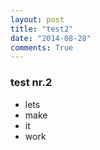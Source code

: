 ```yaml
---
layout: post
title: "test2"
date: "2014-08-28"
comments: True
---
```


### test nr.2

- lets
- make
- it
- work

